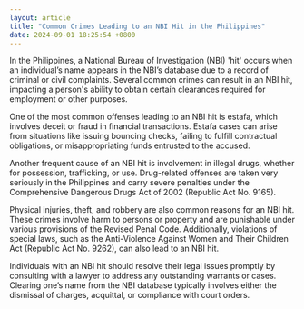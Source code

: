 ```yaml
---
layout: article
title: "Common Crimes Leading to an NBI Hit in the Philippines"
date: 2024-09-01 18:25:54 +0800
---
```


<p>In the Philippines, a National Bureau of Investigation (NBI) 'hit' occurs when an individual’s name appears in the NBI’s database due to a record of criminal or civil complaints. Several common crimes can result in an NBI hit, impacting a person's ability to obtain certain clearances required for employment or other purposes.</p><p>One of the most common offenses leading to an NBI hit is estafa, which involves deceit or fraud in financial transactions. Estafa cases can arise from situations like issuing bouncing checks, failing to fulfill contractual obligations, or misappropriating funds entrusted to the accused.</p><p>Another frequent cause of an NBI hit is involvement in illegal drugs, whether for possession, trafficking, or use. Drug-related offenses are taken very seriously in the Philippines and carry severe penalties under the Comprehensive Dangerous Drugs Act of 2002 (Republic Act No. 9165).</p><p>Physical injuries, theft, and robbery are also common reasons for an NBI hit. These crimes involve harm to persons or property and are punishable under various provisions of the Revised Penal Code. Additionally, violations of special laws, such as the Anti-Violence Against Women and Their Children Act (Republic Act No. 9262), can also lead to an NBI hit.</p><p>Individuals with an NBI hit should resolve their legal issues promptly by consulting with a lawyer to address any outstanding warrants or cases. Clearing one’s name from the NBI database typically involves either the dismissal of charges, acquittal, or compliance with court orders.</p>